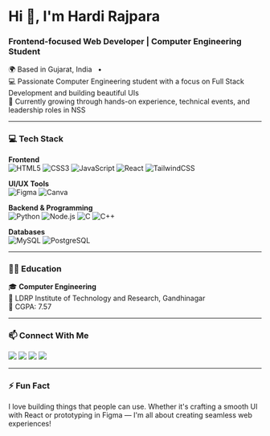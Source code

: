<h1>Hi 👋, I'm Hardi Rajpara</h1>
<h3>Frontend-focused Web Developer | Computer Engineering Student</h3>

<p>
  🌍 Based in Gujarat, India &nbsp; • &nbsp; <br>
  💻 Passionate Computer Engineering student with a focus on Full Stack Development and building beautiful UIs <br>
  🚀 Currently growing through hands-on experience, technical events, and leadership roles in NSS
</p>

---

### 💻 Tech Stack

**Frontend**  
![HTML5](https://img.shields.io/badge/-HTML5-E34F26?style=flat&logo=html5&logoColor=white)
![CSS3](https://img.shields.io/badge/-CSS3-1572B6?style=flat&logo=css3&logoColor=white)
![JavaScript](https://img.shields.io/badge/-JavaScript-F7DF1E?style=flat&logo=javascript&logoColor=black)
![React](https://img.shields.io/badge/-React-61DAFB?style=flat&logo=react&logoColor=black)
![TailwindCSS](https://img.shields.io/badge/-Tailwind%20CSS-38B2AC?style=flat&logo=tailwind-css&logoColor=white)

**UI/UX Tools**  
![Figma](https://img.shields.io/badge/-Figma-F24E1E?style=flat&logo=figma&logoColor=white)
![Canva](https://img.shields.io/badge/-Canva-00C4CC?style=flat&logo=canva&logoColor=white)

**Backend & Programming**  
![Python](https://img.shields.io/badge/-Python-3776AB?style=flat&logo=python&logoColor=white)
![Node.js](https://img.shields.io/badge/-Node.js-339933?style=flat&logo=node.js&logoColor=white)
![C](https://img.shields.io/badge/-C-00599C?style=flat&logo=c&logoColor=white)
![C++](https://img.shields.io/badge/-C++-00599C?style=flat&logo=c%2B%2B&logoColor=white)

**Databases**  
![MySQL](https://img.shields.io/badge/-MySQL-4479A1?style=flat&logo=mysql&logoColor=white)
![PostgreSQL](https://img.shields.io/badge/-PostgreSQL-336791?style=flat&logo=postgresql&logoColor=white)

---

### 👨‍🎓 Education

🎓 **Computer Engineering**  
📍 LDRP Institute of Technology and Research, Gandhinagar  
📅 CGPA: 7.57

---




### 📫 Connect With Me

<p align="left">
  <a href="mailto:hardirajpara22@gmail.com"><img src="https://img.shields.io/badge/Email-D14836?style=for-the-badge&logo=gmail&logoColor=white" /></a>
  <a href="https://www.linkedin.com/in/hardi-rajpara/" target="_blank"><img src="https://img.shields.io/badge/LinkedIn-0A66C2?style=for-the-badge&logo=linkedin&logoColor=white" /></a>
  <a href="https://https://x.com/HardiRajpara?t=I92cgjfF1lCVTPYIH7lnQg&s=08/" target="_blank"><img src="https://img.shields.io/badge/Twitter-1DA1F2?style=for-the-badge&logo=twitter&logoColor=white" /></a>
  <a href="https://https://www.instagram.com/hd_rajpara_014?igsh=bTlxbjFtNTN0NHNr/" target="_blank"><img src="https://img.shields.io/badge/Instagram-E4405F?style=for-the-badge&logo=instagram&logoColor=white" /></a>
</p>

---

### ⚡ Fun Fact

I love building things that people can use. Whether it's crafting a smooth UI with React or prototyping in Figma — I'm all about creating seamless web experiences!
